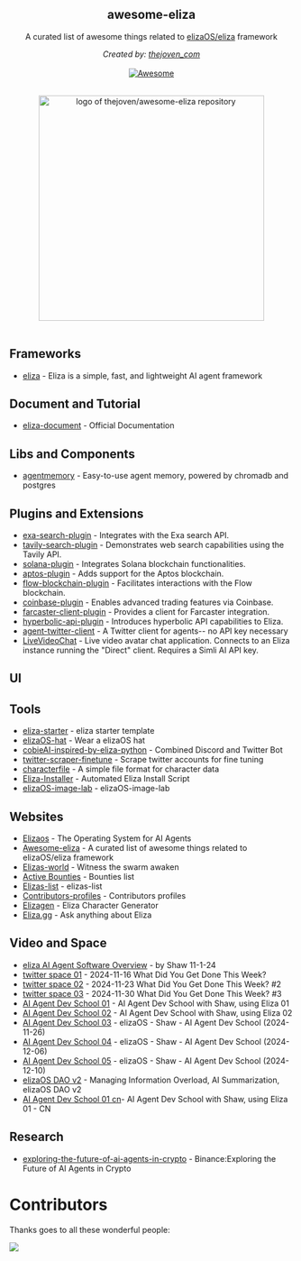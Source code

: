 <h2 align='center'>awesome-eliza</h2>

<p align='center'>
A curated list of awesome things related to <a href='https://github.com/elizaOS/eliza' target="_blank">elizaOS/eliza</a> framework
<br>

<p align='center'>
<i>Created by: <a href='https://x.com/thejoven_com' target="_blank">thejoven_com</a></i>
<br><br>

<a href='https://github.com/thejoven/awesome-eliza/' target="_blank">
<img src='https://cdn.rawgit.com/sindresorhus/awesome/d7305f38d29fed78fa85652e3a63e154dd8e8829/media/badge.svg' alt='Awesome'>
</a>
</p>
<p align="center">
  <br>
  <img width="400" src="https://raw.githubusercontent.com/thejoven/awesome-eliza/refs/heads/main/assets/eliza-logo.jpg" alt="logo of thejoven/awesome-eliza repository">
  <br>
  <br>
</p>

## Frameworks
- [eliza](https://github.com/elizaOS/eliza) - Eliza is a simple, fast, and lightweight AI agent framework

## Document and Tutorial
- [eliza-document](https://elizaOS.github.io/eliza/docs/intro) - Official Documentation

## Libs and Components
- [agentmemory](https://github.com/elizaOS/agentmemory) - Easy-to-use agent memory, powered by chromadb and postgres

## Plugins and Extensions
- [exa-search-plugin](https://github.com/elizaOS/eliza-plugin-starter/tree/master/src/plugins/exa) - Integrates with the Exa search API.
- [tavily-search-plugin](https://github.com/elizaOS/eliza-plugin-starter/tree/master/src/plugins/tavily) - Demonstrates web search capabilities using the Tavily API.
- [solana-plugin](https://github.com/elizaOS/eliza/tree/main/packages/plugins/solana) - Integrates Solana blockchain functionalities.
- [aptos-plugin](https://github.com/elizaOS/eliza/tree/main/packages/plugins/aptos) - Adds support for the Aptos blockchain.
- [flow-blockchain-plugin](https://github.com/elizaOS/eliza/tree/main/packages/plugins/flow) - Facilitates interactions with the Flow blockchain.
- [coinbase-plugin](https://github.com/elizaOS/eliza/tree/main/packages/plugins/coinbase) - Enables advanced trading features via Coinbase.
- [farcaster-client-plugin](https://github.com/elizaOS/eliza/tree/main/packages/plugins/farcaster) - Provides a client for Farcaster integration.
- [hyperbolic-api-plugin](https://github.com/elizaOS/eliza/tree/main/packages/plugins/hyperbolic) - Introduces hyperbolic API capabilities to Eliza.
- [agent-twitter-client](https://github.com/elizaOS/agent-twitter-client) - A Twitter client for agents-- no API key necessary
- [LiveVideoChat](https://github.com/elizaOS/LiveVideoChat) - Live video avatar chat application. Connects to an Eliza instance running the "Direct" client. Requires a Simli AI API key.

## UI

## Tools
- [eliza-starter](https://github.com/elizaOS/eliza-starter) - eliza starter template
- [elizaOS-hat](https://rubyfields.github.io/elizaOS-hat/) - Wear a elizaOS hat
- [cobieAI-inspired-by-eliza-python](https://github.com/pzeasy/CobieAI-inspired-by-eliza-python) - Combined Discord and Twitter Bot
- [twitter-scraper-finetune](https://github.com/elizaOS/twitter-scraper-finetune) - Scrape twitter accounts for fine tuning
- [characterfile](https://github.com/elizaOS/characterfile) - A simple file format for character data
- [Eliza-Installer](https://github.com/HowieDuhzit/Eliza-Installer) - Automated Eliza Install Script
- [elizaOS-image-lab](https://rubyfields.github.io/elizaOS-image-lab/) - elizaOS-image-lab
  
## Websites
- [Elizaos](https://elizaos.ai) - The Operating System for AI Agents
- [Awesome-eliza](https://awesome.eliza.fyi) - A curated list of awesome things related to elizaOS/eliza framework
- [Elizas-world](https://github.com/elizaOS/elizas-world) - Witness the swarm awaken
- [Active Bounties](https://elizaOS.github.io/website) - Bounties list
- [Elizas-list](https://github.com/elizaOS/elizas-list) - elizas-list
- [Contributors-profiles](https://elizaOS.github.io/profiles/) - Contributors profiles
- [Elizagen](https://elizagen.howieduhzit.best/) - Eliza Character Generator
- [Eliza.gg](https://eliza.gg/) - Ask anything about Eliza

## Video and Space
- [eliza AI Agent Software Overview](https://www.youtube.com/watch?v=xmlsILjX23s) -  by Shaw 11-1-24
- [twitter space 01](https://x.com/elizaOSdao/status/1857495347179688235) - 2024-11-16 What Did You Get Done This Week?
- [twitter space 02](https://x.com/elizaOSdao/status/1860092467997212710) - 2024-11-23 What Did You Get Done This Week? #2
- [twitter space 03](https://x.com/elizaOSdao/status/1862609655509176778) - 2024-11-30 What Did You Get Done This Week? #3
- [AI Agent Dev School 01](https://www.youtube.com/watch?v=ArptLpQiKfI) - AI Agent Dev School with Shaw, using Eliza 01
- [AI Agent Dev School 02](https://www.youtube.com/watch?v=AC3h_KzLARo) - AI Agent Dev School with Shaw, using Eliza 02
- [AI Agent Dev School 03](https://www.youtube.com/watch?v=X1aFEOaGcYE) - elizaOS - Shaw - AI Agent Dev School (2024-11-26)
- [AI Agent Dev School 04](https://www.youtube.com/watch?v=Y1DiqSVy4aU) - elizaOS - Shaw - AI Agent Dev School (2024-12-06)
- [AI Agent Dev School 05](https://www.youtube.com/watch?v=6I9e9pJprDI) - elizaOS - Shaw - AI Agent Dev School (2024-12-10)
- [elizaOS DAO v2](https://www.youtube.com/watch?v=-2PD3uk0Hz4) - Managing Information Overload, AI Summarization, elizaOS DAO v2
- [AI Agent Dev School 01 cn](https://www.youtube.com/watch?v=0CB_u6J9_Bo)- AI Agent Dev School with Shaw, using Eliza 01 - CN

## Research
- [exploring-the-future-of-ai-agents-in-crypto](https://www.binance.com/en/research/analysis/exploring-the-future-of-ai-agents-in-crypto) - Binance:Exploring the Future of AI Agents in Crypto

# Contributors

Thanks goes to all these wonderful people:

<a href="https://github.com/thejoven/awesome-eliza/graphs/contributors">
  <img src="https://contrib.rocks/image?repo=thejoven/awesome-eliza" />
</a>
